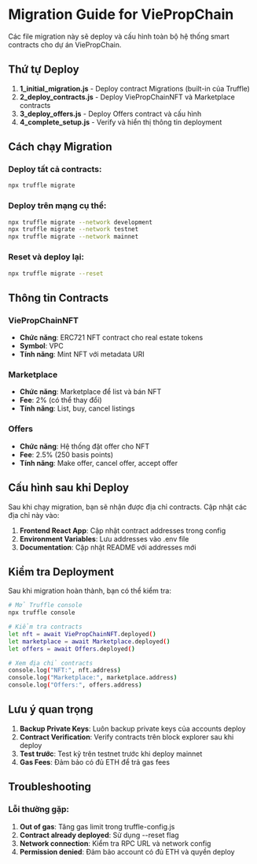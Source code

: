 # Migration Guide for ViePropChain

Các file migration này sẽ deploy và cấu hình toàn bộ hệ thống smart contracts cho dự án ViePropChain.

## Thứ tự Deploy

1. **1_initial_migration.js** - Deploy contract Migrations (built-in của Truffle)
2. **2_deploy_contracts.js** - Deploy ViePropChainNFT và Marketplace contracts
3. **3_deploy_offers.js** - Deploy Offers contract và cấu hình
4. **4_complete_setup.js** - Verify và hiển thị thông tin deployment

## Cách chạy Migration

### Deploy tất cả contracts:

```bash
npx truffle migrate
```

### Deploy trên mạng cụ thể:

```bash
npx truffle migrate --network development
npx truffle migrate --network testnet
npx truffle migrate --network mainnet
```

### Reset và deploy lại:

```bash
npx truffle migrate --reset
```

## Thông tin Contracts

### ViePropChainNFT

- **Chức năng**: ERC721 NFT contract cho real estate tokens
- **Symbol**: VPC
- **Tính năng**: Mint NFT với metadata URI

### Marketplace

- **Chức năng**: Marketplace để list và bán NFT
- **Fee**: 2% (có thể thay đổi)
- **Tính năng**: List, buy, cancel listings

### Offers

- **Chức năng**: Hệ thống đặt offer cho NFT
- **Fee**: 2.5% (250 basis points)
- **Tính năng**: Make offer, cancel offer, accept offer

## Cấu hình sau khi Deploy

Sau khi chạy migration, bạn sẽ nhận được địa chỉ contracts. Cập nhật các địa chỉ này vào:

1. **Frontend React App**: Cập nhật contract addresses trong config
2. **Environment Variables**: Lưu addresses vào .env file
3. **Documentation**: Cập nhật README với addresses mới

## Kiểm tra Deployment

Sau khi migration hoàn thành, bạn có thể kiểm tra:

```bash
# Mở Truffle console
npx truffle console

# Kiểm tra contracts
let nft = await ViePropChainNFT.deployed()
let marketplace = await Marketplace.deployed()
let offers = await Offers.deployed()

# Xem địa chỉ contracts
console.log("NFT:", nft.address)
console.log("Marketplace:", marketplace.address)
console.log("Offers:", offers.address)
```

## Lưu ý quan trọng

1. **Backup Private Keys**: Luôn backup private keys của accounts deploy
2. **Contract Verification**: Verify contracts trên block explorer sau khi deploy
3. **Test trước**: Test kỹ trên testnet trước khi deploy mainnet
4. **Gas Fees**: Đảm bảo có đủ ETH để trả gas fees

## Troubleshooting

### Lỗi thường gặp:

1. **Out of gas**: Tăng gas limit trong truffle-config.js
2. **Contract already deployed**: Sử dụng --reset flag
3. **Network connection**: Kiểm tra RPC URL và network config
4. **Permission denied**: Đảm bảo account có đủ ETH và quyền deploy
